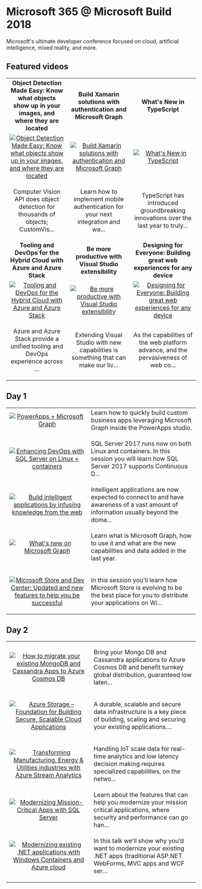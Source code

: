 # Microsoft 365 @ Microsoft Build 2018

Microsoft's ultimate developer conference focused on cloud, artificial intelligence, mixed reality, and more.

## Featured videos

|    |    |    |
|:--:|:--:|:--:|
|**Object Detection Made Easy: Know what objects show up in your images, and where they are located**|**Build Xamarin solutions with authentication and Microsoft Graph**|**What's New in TypeScript**|
|[![Object Detection Made Easy: Know what objects show up in your images, and where they are located](https://sec.ch9.ms/ch9/1dd4/66178867-fedc-4594-a4ed-153688471dd4/THR3104_220.jpg)](./video01.md)|[![Build Xamarin solutions with authentication and Microsoft Graph](https://sec.ch9.ms/ch9/71af/49afbecf-87e3-4d83-a365-f884bd8d71af/THR5006_220.jpg)](./video02.md)|[![What's New in TypeScript](https://sec.ch9.ms/ch9/4871/2ffba85e-32d6-4722-ad63-93baab074871/BRK2150_220.jpg)](./video03.md)|
|<p>Computer Vision API does object detection for thousands of objects; CustomVis...|<p>Learn how to implement mobile authentication for your next integration and wa...|TypeScript has introduced groundbreaking innovations over the last year to truly...|
|**Tooling and DevOps for the Hybrid Cloud with Azure and Azure Stack**|**Be more productive with Visual Studio extensibility**|**Designing for Everyone: Building great web experiences for any device**|
|[![Tooling and DevOps for the Hybrid Cloud with Azure and Azure Stack](https://sec.ch9.ms/ch9/67ae/73cdbb9a-d3e4-4e9d-9a8a-d82e94f967ae/BRK2135_220.jpg)](./video04.md)|[![Be more productive with Visual Studio extensibility](https://sec.ch9.ms/ch9/d5d5/b0cd5593-0b73-40cd-9b42-f5462513d5d5/THR2002_220.jpg)](./video05.md)|[![Designing for Everyone: Building great web experiences for any device](https://sec.ch9.ms/ch9/14ad/5e493c04-b6d0-4151-883c-032dda7b14ad/BRK2411_220.jpg)](./video06.md)|
|<p>Azure and Azure Stack provide a unified tooling and DevOps experience across ...|Extending Visual Studio with new capabilities is something that can make our liv...|As the capabilities of the web platform advance, and the pervasiveness of web co...|

## Day 1

|    |   |
|:--:|:--|
|[![PowerApps + Microsoft Graph](https://sec.ch9.ms/ch9/d1d0/35e0a4ef-37a4-4081-84fa-aaf560b3d1d0/THR2425_220.jpg)](./video07.md)|Learn how to quickly build custom business apps leveraging Microsoft Graph inside the PowerApps studio.|
|[![Enhancing DevOps with SQL Server on Linux + containers](https://sec.ch9.ms/ch9/08fc/37ce8692-5868-4dc6-9c12-b3512c3408fc/BRK3308_220.jpg)](./video08.md)|<p>SQL Server 2017 runs now on both Linux and containers. In this session you will learn how SQL Server 2017 supports Continuous D...|
|[![Build intelligent applications by infusing knowledge from the web](https://sec.ch9.ms/ch9/963e/45651d1d-2857-47a7-99ef-5e1d6ff3963e/BRK3223_220.jpg)](./video09.md)|Intelligent applications are now expected to connect to and have awareness of a vast amount of information usually beyond the doma...|
|[![What's new on Microsoft Graph](https://sec.ch9.ms/ch9/a45d/10a19289-c870-4e95-8ace-0df80349a45d/THR5011_220.jpg)](./video10.md)|<p>Learn what is Microsoft Graph, how to use it and what are the new capabilities and data added in the last year.</p>|
|[![Microsoft Store and Dev Center: Updated and new features to help you be successful](https://sec.ch9.ms/ch9/b0f6/c1d3f519-aade-4583-901a-dbd5474cb0f6/BRK2415_220.jpg)](./video11.md)|<p>In this session you'll learn how Microsoft Store is evolving to be the best place for you to distribute your applications on Wi...|

## Day 2

|    |   |
|:--:|:--|
|[![How to migrate your existing MongoDB and Cassandra Apps to Azure Cosmos DB](https://sec.ch9.ms/ch9/37cd/d9b4060f-f542-4e4e-8125-208da73437cd/BRK3310_220.jpg)](./video12.md)|<p>Bring your Mongo DB and Cassandra applications to Azure Cosmos DB and benefit turnkey global distribution, guaranteed low laten...|
|[![Azure Storage – Foundation for Building Secure, Scalable Cloud Applications](https://sec.ch9.ms/ch9/fbee/20d0c98a-effd-4a14-aa28-caa77a2efbee/BRK2112_220.jpg)](./video13.md)|<p>A durable, scalable and secure data infrastructure is a key piece of building, scaling and securing your existing applications....|
|[![Transforming Manufacturing, Energy & Utilities industries with Azure Stream Analytics](https://sec.ch9.ms/ch9/b979/8d930985-b861-4a85-b50f-8aa11a82b979/BRK3323_220.jpg)](./video14.md)|<p>Handling IoT scale data for real-time analytics and low latency decision making requires specialized capabilities, on the netwo...|
|[![Modernizing Mission-Critical Apps with SQL Server](https://sec.ch9.ms/ch9/94fe/557d952d-55fb-4135-a1c4-ceecd17994fe/BRK3315_220.jpg)](./video15.md)|Learn about the features that can help you modernize your mission critical applications, where security and performance can go han...|
|[![Modernizing existing .NET applications with Windows Containers and Azure cloud](https://sec.ch9.ms/ch9/cf0e/8c83e6ca-6234-45b0-969f-4bbd6465cf0e/BRK3810_220.jpg)](./video16.md)|<p>In this talk we’ll show why you’d want to modernize your existing .NET apps (traditional ASP.NET WebForms, MVC apps and WCF ser...|


